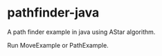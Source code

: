 pathfinder-java
================
A path finder example in java using AStar algorithm.

Run MoveExample or PathExample.